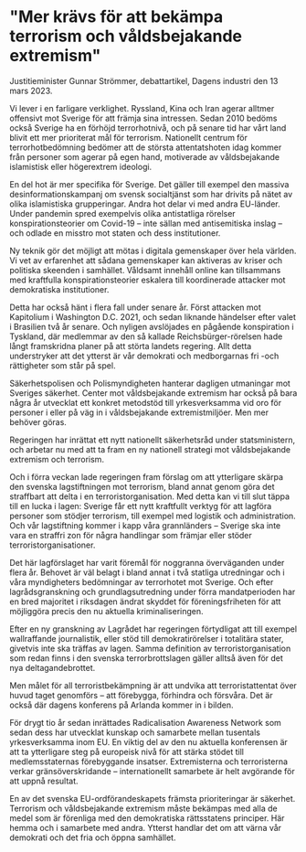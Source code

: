 # "Mer krävs för att bekämpa terrorism och våldsbejakande extremism"

Justitieminister Gunnar Strömmer, debattartikel, Dagens industri den 13 mars 2023.

Vi lever i en farligare verklighet. Ryssland, Kina och Iran agerar alltmer offensivt mot Sverige för att främja sina intressen. Sedan 2010 bedöms också Sverige ha en förhöjd terrorhotnivå, och på senare tid har vårt land blivit ett mer prioriterat mål för terrorism. Nationellt centrum för terrorhotbedömning bedömer att de största attentatshoten idag kommer från personer som agerar på egen hand, motiverade av våldsbejakande islamistisk eller högerextrem ideologi.

En del hot är mer specifika för Sverige. Det gäller till exempel den massiva desinformationskampanj om svensk socialtjänst som har drivits på nätet av olika islamistiska grupperingar. Andra hot delar vi med andra EU-länder. Under pandemin spred exempelvis olika antistatliga rörelser konspirationsteorier om Covid-19 – inte sällan med antisemitiska inslag – och odlade en misstro mot staten och dess institutioner.

Ny teknik gör det möjligt att mötas i digitala gemenskaper över hela världen. Vi vet av erfarenhet att sådana gemenskaper kan aktiveras av kriser och politiska skeenden i samhället. Våldsamt innehåll online kan tillsammans med kraftfulla konspirationsteorier eskalera till koordinerade attacker mot demokratiska institutioner.

Detta har också hänt i flera fall under senare år. Först attacken mot Kapitolium i Washington D.C. 2021, och sedan liknande händelser efter valet i Brasilien två år senare. Och nyligen avslöjades en pågående konspiration i Tyskland, där medlemmar av den så kallade Reichsbürger-rörelsen hade långt framskridna planer på att störta landets regering. Allt detta understryker att det ytterst är vår demokrati och medborgarnas fri -och rättigheter som står på spel.

Säkerhetspolisen och Polismyndigheten hanterar dagligen utmaningar mot Sveriges säkerhet. Center mot våldsbejakande extremism har också på bara några år utvecklat ett konkret metodstöd till yrkesverksamma vid oro för personer i eller på väg in i våldsbejakande extremistmiljöer. Men mer behöver göras.

Regeringen har inrättat ett nytt nationellt säkerhetsråd under statsministern, och arbetar nu med att ta fram en ny nationell strategi mot våldsbejakande extremism och terrorism.

Och i förra veckan lade regeringen fram förslag om att ytterligare skärpa den svenska lagstiftningen mot terrorism, bland annat genom göra det straffbart att delta i en terroristorganisation. Med detta kan vi till slut täppa till en lucka i lagen: Sverige får ett nytt kraftfullt verktyg för att lagföra personer som stödjer terrorism, till exempel med logistik och administration. Och vår lagstiftning kommer i kapp våra grannländers – Sverige ska inte vara en straffri zon för några handlingar som främjar eller stöder terroristorganisationer.

Det här lagförslaget har varit föremål för noggranna överväganden under flera år. Behovet är väl belagt i bland annat i två statliga utredningar och i våra myndigheters bedömningar av terrorhotet mot Sverige. Och efter lagrådsgranskning och grundlagsutredning under förra mandatperioden har en bred majoritet i riksdagen ändrat skyddet för föreningsfriheten för att möjliggöra precis den nu aktuella kriminaliseringen.

Efter en ny granskning av Lagrådet har regeringen förtydligat att till exempel wallraffande journalistik, eller stöd till demokratirörelser i totalitära stater, givetvis inte ska träffas av lagen. Samma definition av terroristorganisation som redan finns i den svenska terrorbrottslagen gäller alltså även för det nya deltagandebrottet.

Men målet för all terroristbekämpning är att undvika att terroristattentat över huvud taget genomförs – att förebygga, förhindra och försvåra. Det är också där dagens konferens på Arlanda kommer in i bilden.

För drygt tio år sedan inrättades Radicalisation Awareness Network som sedan dess har utvecklat kunskap och samarbete mellan tusentals yrkesverksamma inom EU. En viktig del av den nu aktuella konferensen är att ta ytterligare steg på europeisk nivå för att stärka stödet till medlemsstaternas förebyggande insatser. Extremisterna och terroristerna verkar gränsöverskridande – internationellt samarbete är helt avgörande för att uppnå resultat.

En av det svenska EU-ordförandeskapets främsta prioriteringar är säkerhet. Terrorism och våldsbejakande extremism måste bekämpas med alla de medel som är förenliga med den demokratiska rättsstatens principer. Här hemma och i samarbete med andra. Ytterst handlar det om att värna vår demokrati och det fria och öppna samhället.
